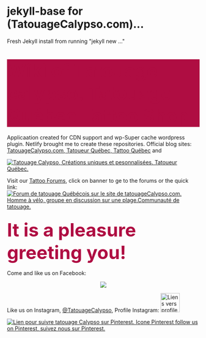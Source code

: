 # jekyll-base for (TatouageCalypso.com)...

Fresh Jekyll install from running "jekyll new ..."
<div style="background-color:#af0d42"><h1><font size="21" color="#af0d42">Wiki of Tatouage calypso, Tatouage Québec Tattoo Shop</font></h1></div>

Applicaation created for CDN support and wp-Super cache wordpress plugin. Netlify brought me to create these repositories.
Official blog sites:
<a href="tatouageCalypso.com" alt="Tatoueur Québec, Tattoo Québec">TatouageCalypso.com, Tatoueur Québec, Tattoo Québec</a>
and

<a href="https://tattoocalypso.com" alt="Tatoueur Québec, Tattoo Québec">

<a href="https://tatouagecalypso.com/" alt="Bannière officielle de tatouage calypso à Québec. Lien vers forums québécois du tatouage.Tatouage Québec, Tattoo Québec, Tatoueur Québec." title="Tatouage Calypso, Créations uniques et pesonnalisées. Tatoueur Québec."><img src="https://tatouagecalypso.com/wp-content/uploads/2018/12/baniere-dessins-de-tatouage.jpg" title="Tatouage Calypso, Créations uniques et pesonnalisées. Tatoueur Québec."></a>
  
Visit our <a href="https://tatouagecalypso.com/forums/" alt="Forum de tatouage Québécois sur le site de tatouageCalypso.com.">Tattoo Forums</a>, 
    click on banner to ge to the forums or the quick link: 
  <a href="https://tatouagecalypso.com/forums/" alt="Forum de tatouage Québécois sur le site de tatouageCalypso.com."><img src="https://tatouagecalypso.com/wp-content/uploads/2017/06/forum-tatouage-quebec-tattoo.jpg" alt="Forum de tatouage Québécois sur le site de tatouageCalypso.com. Homme à vélo, groupe en discussion sur une plage.Communauté de tatouage."></a>
  
  
  <h3><font size="21" color="#af0d42">It is a pleasure greeting you!</font></h3>
  
  Come and like us on Facebook: 
  
<center>
  <a href="https://facebook.com/djusstattoo/" alt="Lien vers page facebook de tatouage Calypso pour Liker. Bouton like de facebook, icone facebook"><img src="https://tatouagecalypso.com/wp-content/uploads/2018/12/facebook-like-button-clipart-2.jpg"></a></center>
  
Like us on Instagram, <a href="https://www.instagram.com/tatouagecalypso/" alt="Lien vers profile Instagram de Tatouage Calypso. Suivez-nous, Follow us This is a link to Tatouage Calypso's Instagram page.">@TatouageCalypso</a>, Profile Instagram: <a href="https://www.instagram.com/tatouagecalypso/" alt="Lien vers profole instagram de tatouage Calypso à Québec Tattoo. Logo Instagram"><img width="50" src="https://tatouagecalypso.com/wp-content/uploads/2017/05/Instagram_logo_2016.png" alt="Liens vers profile Instagram de Tatouage Calypso.  Logo Instagram" title="Logo Instagram, lien vers @tatouageCalypso.">
  
  <a href="https://www.pinterest.com/tatouagecalypso/"
   data-pin-do="buttonFollow"><img src="https://tatouagecalypso.com/wp-content/uploads/2018/12/Pinterest-Image1.jpg" alt="Lien pour suivre tatouage Calypso sur Pinterest. Icone Pinterest follow us on Pinterest, suivez nous sur Pinterest." title="Follow us on Pinterest"></a>
   

   
   
